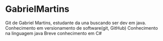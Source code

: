 # GabrielMartins
Git de Gabriel Martins, estudante da una buscando ser dev em java.
Conhecimento em versionamento de software(git, GitHub)
Conhecimento na linguagem java
Breve conhecimento em C#
